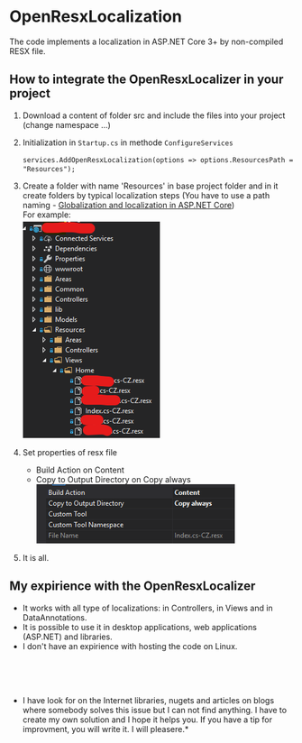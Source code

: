 # OpenResxLocalization
The code implements a localization in ASP.NET Core 3+ by non-compiled RESX file. 

## How to integrate the OpenResxLocalizer in your project
1. Download a content of folder src and include the files into your project (change namespace ...)

2. Initialization in `Startup.cs` in methode `ConfigureServices`
   ```
   services.AddOpenResxLocalization(options => options.ResourcesPath = "Resources");
   ```
   
3. Create a folder with name 'Resources' in base project folder and in it create folders by typical localization steps (You have to use a path naming - [Globalization and localization in ASP.NET Core](https://docs.microsoft.com/en-us/aspnet/core/fundamentals/localization?view=aspnetcore-3.1))<br />
For example:<br />
![resource folder structure](https://github.com/ladinek82/OpenResxLocalization/raw/master/images/structure.png)

4. Set properties of resx file
   - Build Action on Content
   - Copy to Output Directory on Copy always <br />
   ![resx properties](https://github.com/ladinek82/OpenResxLocalization/raw/master/images/resxProperties.png)
   
5. It is all. 
   
## My expirience with the OpenResxLocalizer
- It works with all type of localizations: in Controllers, in Views and in DataAnnotations.
- It is possible to use it in desktop applications, web applications (ASP.NET) and libraries.
- I don't have an expirience with hosting the code on Linux. 

<br/><br/><br/>
* I have look for on the Internet libraries, nugets and articles on blogs where somebody solves this issue but I can not find anything. I have to create my own solution and I hope it helps you. If you have a tip for improvment, you will write it. I will pleasere.*

## 



